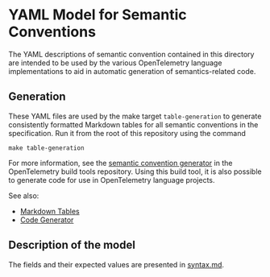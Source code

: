 # YAML Model for Semantic Conventions

The YAML descriptions of semantic convention contained in this directory are intended to
be used by the various OpenTelemetry language implementations to aid in automatic
generation of semantics-related code.

## Generation

These YAML files are used by the make target `table-generation` to generate consistently
formatted Markdown tables for all semantic conventions in the specification. Run it from the root of this repository using the command

```
make table-generation
```

For more information, see the [semantic convention generator](https://github.com/open-telemetry/build-tools/tree/main/semantic-conventions)
in the OpenTelemetry build tools repository.
Using this build tool, it is also possible to generate code for use in OpenTelemetry
language projects.

See also:

* [Markdown Tables](https://github.com/open-telemetry/build-tools/tree/main/semantic-conventions#markdown-tables)
* [Code Generator](https://github.com/open-telemetry/build-tools/tree/main/semantic-conventions#code-generator)

## Description of the model

The fields and their expected values are presented in [syntax.md](./syntax.md).
